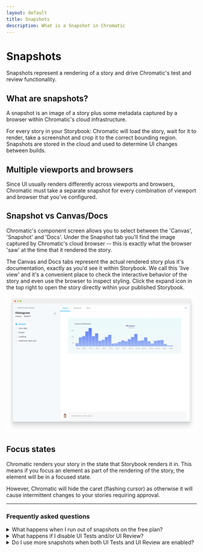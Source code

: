 ```yaml
---
layout: default
title: Snapshots
description: What is a Snapshot in Chromatic
---
```


# Snapshots

Snapshots represent a rendering of a story and drive Chromatic's test and review functionality.

## What are snapshots?

A snapshot is an image of a story plus some metadata captured by a browser within Chromatic's cloud infrastructure.

For every story in your Storybook: Chromatic will load the story, wait for it to render, take a screenshot and crop it to the correct bounding region. Snapshots are stored in the cloud and used to determine UI changes between builds.

## Multiple viewports and browsers

Since UI usually renders differently across viewports and browsers, Chromatic must take a separate snapshot for every combination of viewport and browser that you've configured.

## Snapshot vs Canvas/Docs

Chromatic's component screen allows you to select between the 'Canvas', 'Snapshot' and 'Docs'. Under the Snapshot tab you'll find the image captured by Chromatic's cloud browser -- this is exactly what the browser 'saw' at the time that it rendered the story.

The Canvas and Docs tabs represent the actual rendered story plus it's documentation, exactly as you'd see it within Storybook. We call this 'live view' and it's a convenient place to check the interactive behavior of the story and even use the browser to inspect styling. Click the expand icon in the top right to open the story directly within your published Storybook.

![Component screen](/img/component.png)

## Focus states

Chromatic renders your story in the state that Storybook renders it in. This means if you focus an element as part of the rendering of the story, the element will be in a focused state.

However, Chromatic will hide the caret (flashing cursor) as otherwise it will cause intermittent changes to your stories requiring approval.

---

### Frequently asked questions

<details>
<summary>What happens when I run out of snapshots on the free plan?</summary>
Free plans come with 5000 snapshots per month. Once free snapshots are exhausted, testing & review will become paused until the next month at which time Chromatic will again begin taking snapshots and functionality will automatically resume. Upgrading to a paid plan will immediately unpause testing & review.

Chromatic will compare snapshots to the last build with snapshots, so if snapshots were paused you may be surprised to find new comparisons made against baselines which appear out of date.

</details>

<details>
<summary>What happens if I disable UI Tests and/or UI Review?</summary>

As long as either the testing or review features are enabled, Chromatic will continue taking snapshots. With both disabled, Chromatic will stop taking snapshots and all other features of the platform (such as publishing) will continue without limits.

</details>

<details>
<summary>Do I use more snapshots when both UI Tests and UI Review are enabled?</summary>

No. Snapshots taken for one workflow are reused for the other. You don't get charged twice.

</details>
